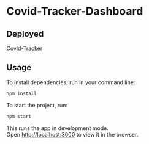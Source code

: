 # Covid-Tracker-Dashboard

## Deployed
[Covid-Tracker](https://covid-tracker-agrima.netlify.app/)
 
## Usage
To install dependencies, run in your command line:
```bash
npm install
```
To start the project, run:

```bash
npm start
```

This runs the app in  development mode.\
Open [http://localhost:3000](http://localhost:3000) to view it in the browser.
